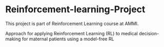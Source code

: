 # Reinforcement-learning-Project
This project is part of Reinforcement Learning course at AMMI.

Approach  for applying Reinforcement Learning (RL) to medical decision-making for maternal patients using a model-free RL
